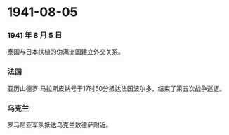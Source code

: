 # 1941-08-05

### 1941 年 8 月 5 日

泰国与日本扶植的伪满洲国建立外交关系。

### 法国

亚历山德罗·马拉斯皮纳号于17时50分抵达法国波尔多，结束了第五次战争巡逻。

### 乌克兰

罗马尼亚军队抵达乌克兰敖德萨附近。